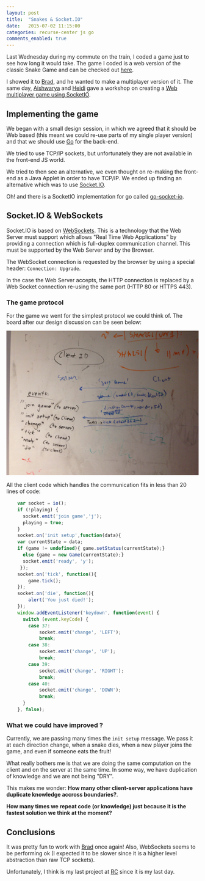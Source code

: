 ```yaml
---
layout: post
title:  "Snakes & Socket.IO"
date:   2015-07-02 11:15:00
categories: recurse-center js go
comments_enabled: true
---
```


Last Wednesday during my commute on the train, I coded a game just to see how long it would take. The game I coded is a web version of the classic Snake Game and can be checked out [here][1].

I showed it to [Brad][2], and he wanted to make a multiplayer version of it. The same day,  [Aishwarya][4] and [Heidi][3] gave a workshop on creating a [Web multiplayer game using SocketIO][5].

## Implementing the game ##

We began with a small design session, in which we agreed that it should be Web based (this meant we could re-use parts of my single player version) and that we should use [Go][7] for the back-end.

We tried to use TCP/IP sockets, but unfortunately they are not available in the front-end JS world.

We tried to then see an alternative, we even thought on re-making the front-end as a Java Applet in order to have TCP/IP. We ended up finding an alternative which was to use [Socket.IO][6].

Oh! and there is a SocketIO implementation for go called [go-socket-io][8].

## Socket.IO & WebSockets ##

Socket.IO is based on [WebSockets][10]. This is a technology that the Web Server must support which allows "Real Time Web Applications" by providing a connection which is full-duplex communication channel. This must be supported by the Web Server and by the Browser.

The WebSocket connection is requested by the browser by using a special header: `Connection: Upgrade`.

In the case the Web Server accepts, the HTTP connection is replaced by a Web Socket connection re-using the same port (HTTP 80 or HTTPS 443).

### The game protocol ###

For the game we went for the simplest protocol we could think of. The board after our design discussion can be seen below:

![DesignSession](public/multiplayer-snake-design.jpg "Design of the Protocol image")

All the client code which handles the communication fits in less than 20 lines of code:

```javascript
	var socket = io();
    if (!playing) {
      socket.emit('join game','j');
      playing = true;
    }
    socket.on('init setup',function(data){
    var currentState = data;  
	if (game != undefined){ game.setStatus(currentState);}
      else {game = new Game(currentState);}
      socket.emit('ready', 'y');
	 });
    socket.on('tick', function(){
        game.tick();
    });
    socket.on('die', function(){
        alert('You just died!');
    });
    window.addEventListener('keydown', function(event) {
      switch (event.keyCode) {
        case 37:
            socket.emit('change', 'LEFT');
            break;
        case 38:
            socket.emit('change', 'UP');
            break;
        case 39:
            socket.emit('change', 'RIGHT');
            break;
        case 40:
            socket.emit('change', 'DOWN');
            break;
      }
    }, false);
```

### What we could have improved ? ###

Currently, we are passing many times the `init setup` message. We pass it at each direction change, when a snake dies, when a new player joins the game, and even if someone eats the fruit!

What really bothers me is that we are doing the same computation on the client and on the server at the same time. In some way, we have duplication of knowledge and we are not being "DRY".

This makes me wonder: **How many other client-server applications have duplicate knowledge accross boundaries?**.

**How many times we repeat code (or knowledge) just because it is the fastest solution we think at the moment?**

## Conclusions ##

It was pretty fun to work with [Brad][2] once again! Also, WebSockets seems to be performing ok (I expected it to be slower since it is a higher level abstraction than raw TCP sockets).

Unfortunately, I think is my last project at [RC][9] since it is my last day.

[1]: http://pietro.menna.net.br/web_snake
[2]: https://twitter.com/daveypocket
[3]: https://twitter.com/HeidiKasemir
[4]: https://twitter.com/aishwarya923
[5]: https://github.com/hkasemir/RCworkshopMultiPlayerGame
[6]: https://github.com/Automattic/socket.io
[7]: https://golang.org
[8]: https://github.com/googollee/go-socket.io
[9]: http://recurse.com/
[10]: https://www.websocket.org/aboutwebsocket.html
